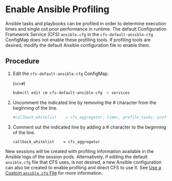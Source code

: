 # Enable Ansible Profiling

Ansible tasks and playbooks can be profiled in order to determine execution times and single out poor performance in runtime. The default Configuration Framework Service \(CFS\) `ansible.cfg` in the `cfs-default-ansible-cfg` ConfigMap does not enable these profiling tools. If profiling tools are desired, modify the default Ansible configuration file to enable them.

## Procedure

1.  Edit the `cfs-default-ansible-cfg` ConfigMap.

    (`ncn#`)
    ```bash
    kubectl edit cm cfs-default-ansible-cfg -n services
    ```

2.  Uncomment the indicated line by removing the \# character from the beginning of the line.

    ```bash
    #callback_whitelist    = cfs_aggregator, timer, profile_tasks, profile_roles
    ```

3.  Comment out the indicated line by adding a \# character to the beginning of the line.

    ```bash
    callback_whitelist    = cfs_aggregator
    ```

New sessions will be created with profiling information available in the Ansible logs of the session pods. Alternatively, if editing the default `ansible.cfg` file that CFS uses, is not desired, a new Ansible configuration can also be created to enable profiling and direct CFS to use it. See [Use a Custom `ansible.cfg` File](Use_a_Custom_ansible-cfg_File.md) for more information.

